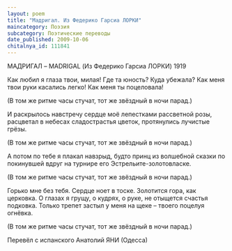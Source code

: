 ```yaml
---
layout: poem
title: "Мадригал. Из Федерико Гарсиа ЛОРКИ"
maincategory: Поэзия
subcategory: Поэтические переводы
date_published: 2009-10-06
chitalnya_id: 111841
---
```




МАДРИГАЛ – MADRIGAL 
(Из Федерико Гарсиа ЛОРКИ)
1919
 
Как любил я глаза твои, милая!
Где та юность? Куда убежала?
Как меня твои руки касались легко!
Как меня ты поцеловала!

 (В том же ритме часы стучат, 
тот же звёздный в ночи парад.)

И раскрылось навстречу сердце моё 
лепестками рассветной розы,
расцветал в небесах сладострастья цветок,
протянулись лучистые грёзы.

(В том же ритме часы стучат, 
тот же звёздный в ночи парад.)
 
А потом по тебе я плакал навзрыд,
будто принц из волшебной сказки
по покинувшей вдруг на турнире его 
Эстрельите-золотовласке. 

(В том же ритме часы стучат, 
тот же звёздный в ночи парад.)
 
Горько мне без тебя. Сердце ноет в тоске.
Золотится гора, как церковка.
О глазах я грущу, о кудрях, о руке,
не отыщется счастья подковка. 
Только трепет застыл у меня на щеке –
твоего поцелуя огнёвка.

(В том же ритме часы стучат, 
тот же звёздный в ночи парад.)

Перевёл с испанского Анатолий ЯНИ (Одесса)






